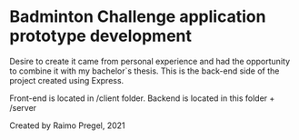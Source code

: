 # Badminton Challenge application prototype development

Desire to create it came from personal experience and had the opportunity to combine it with my bachelor`s thesis. This is the back-end side of the project created using Express.  

Front-end is located in /client folder.
Backend is located in this folder + /server

Created by Raimo Pregel, 2021